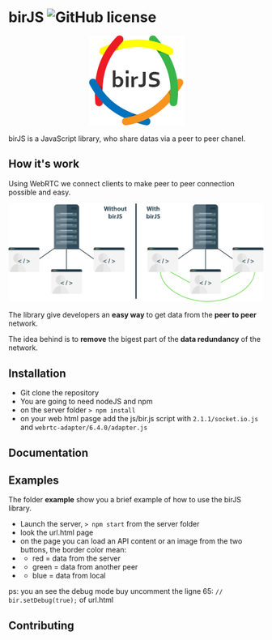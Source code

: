 # birJS  ![GitHub license](https://img.shields.io/badge/license-MIT-blue.svg)
<p align="center">
 <img src="docs/static_files/birJS_logo.png">
</p>
birJS is a JavaScript library, who share datas via a peer to peer chanel.


## How it's work
Using WebRTC we connect clients to make peer to peer connection possible and easy.
<p align="center">
 <img src="docs/static_files/birJS_explain00.png">
</p>

The library give developers an **easy way** to get data from the **peer to peer** network.

The idea behind is to **remove** the bigest part of the **data redundancy** of the network.


## Installation
* Git clone the repository
* You are going to need nodeJS and npm
* on the server folder ``> npm install``
* on your web html pasge add the js/bir.js script with ``2.1.1/socket.io.js`` and ``webrtc-adapter/6.4.0/adapter.js``


## Documentation


## Examples
The folder **example** show you a brief example of how to use the birJS library.
* Launch the server, ``> npm start`` from the server folder
* look the url.html page
* on the page you can load an API content or an image from the two buttons, the border color mean:
* * red = data from the server
* * green = data from another peer
* * blue = data from local

ps: you an see the debug mode buy uncomment the ligne 65: `` // bir.setDebug(true); `` of url.html


## Contributing


